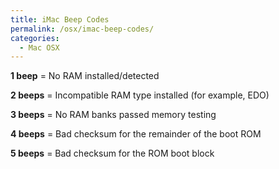 ```yaml
---
title: iMac Beep Codes
permalink: /osx/imac-beep-codes/
categories:
  - Mac OSX
---
```

**1 beep** = No RAM installed/detected
  
**2 beeps** = Incompatible RAM type installed (for example, EDO)
  
**3 beeps** = No RAM banks passed memory testing
  
**4 beeps** = Bad checksum for the remainder of the boot ROM
  
**5 beeps** = Bad checksum for the ROM boot block
